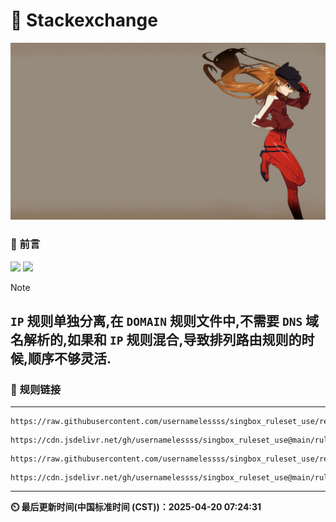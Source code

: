 
# 🧸 Stackexchange
![](https://raw.githubusercontent.com/usernamelessss/picture-bed/main/images/202504042256831.jpg)
### 📣 前言
![](https://shields.io/badge/-移除重复规则-ff69b4) ![](https://shields.io/badge/-IP&nbsp;规则单独存放不与&nbsp;DOMAIN&nbsp;等混合-green)
> [!NOTE]
**`IP` 规则单独分离,在 `DOMAIN` 规则文件中,不需要 `DNS` 域名解析的,如果和 `IP` 规则混合,导致排列路由规则的时候,顺序不够灵活.**
---

###  🔗 规则链接
---

```url
https://raw.githubusercontent.com/usernamelessss/singbox_ruleset_use/refs/heads/main/rule/Stackexchange/Stackexchange_No_IP.json
```

```url
https://cdn.jsdelivr.net/gh/usernamelessss/singbox_ruleset_use@main/rule/Stackexchange/Stackexchange_No_IP.json
```

```url
https://raw.githubusercontent.com/usernamelessss/singbox_ruleset_use/refs/heads/main/rule/Stackexchange/Stackexchange_No_IP.srs
```

```url
https://cdn.jsdelivr.net/gh/usernamelessss/singbox_ruleset_use@main/rule/Stackexchange/Stackexchange_No_IP.srs
```

---
**⏲️ 最后更新时间(中国标准时间 (CST))：2025-04-20 07:24:31**